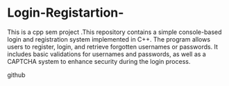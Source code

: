 # Login-Registartion-
This is a cpp  sem project .This repository contains a simple console-based login and registration system implemented in C++. The program allows users to register, login, and retrieve forgotten usernames or passwords. It includes basic validations for usernames and passwords, as well as a CAPTCHA system to enhance security during the login process.

github
